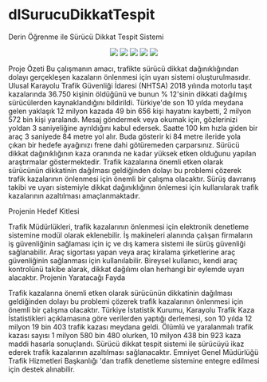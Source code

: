# dlSurucuDikkatTespit
Derin Öğrenme ile Sürücü Dikkat Tespit Sistemi

</p><p align="center">
<img src="https://raw.githubusercontent.com/ahmetybilgin/dlSurucuDikkatTespit/main/poster.PNG" /> 
<img src="https://raw.githubusercontent.com/ahmetybilgin/dlSurucuDikkatTespit/main/output/0.PNG" /> 
<img src="https://raw.githubusercontent.com/ahmetybilgin/dlSurucuDikkatTespit/main/output/1.PNG" /> 
<img src="https://raw.githubusercontent.com/ahmetybilgin/dlSurucuDikkatTespit/main/output/2.PNG" /> 
<img src="https://raw.githubusercontent.com/ahmetybilgin/dlSurucuDikkatTespit/main/output/3.PNG" /> 


Proje Özeti
Bu çalışmanın amacı, trafikte sürücü dikkat dağınıklığından dolayı gerçekleşen kazaların önlenmesi için uyarı sistemi oluşturulmasıdır. Ulusal Karayolu Trafik Güvenliği İdaresi (NHTSA) 2018 yılında motorlu taşıt kazalarında 36.750 kişinin öldüğünü ve bunun % 12'sinin dikkati dağılmış sürücülerden kaynaklandığını bildirildi. Türkiye'de son 10 yılda meydana gelen yaklaşık 12 milyon kazada 49 bin 656 kişi hayatını kaybetti, 2 milyon 572 bin kişi yaralandı. Mesaj göndermek veya okumak için, gözlerinizi yoldan 3 saniyeliğine ayrıldığını kabul edersek. Saatte 100 km hızla giden bir araç 3 saniyede 84 metre yol alır. Buda gösterir ki 84 metre ileride yola çıkan bir hedefe ayağınızı frene dahi götüremeden çarparsınız. Sürücü dikkat dağınıklığının kaza oranında ne kadar yüksek etken olduğunu yapılan araştırmalar göstermektedir. Trafik kazalarına önemli etken olarak sürücünün dikkatinin dağılması geldiğinden dolayı bu problemi çözerek trafik kazalarının önlenmesi için önemli bir çalışma olacaktır. Sürüş davranış takibi ve uyarı sistemiyle dikkat dağınıklığının önlemesi için kullanılarak trafik kazalarının azaltılması amaçlanmaktadır.

Projenin Hedef Kitlesi

Trafik Müdürlükleri, trafik kazalarının önlenmesi için elektronik denetleme sistemine modül olarak eklenebilir.
İş makineleri alanında çalışan firmaların iş güvenliğinin sağlaması için iç ve dış kamera sistemi ile sürüş güvenliği sağlanabilir.
Araç sigortası yapan veya araç kiralama şirketlerine araç güvenliğinin sağlanması için kullanılabilir.
Bireysel kullanıcı, kendi araç kontrolünü takibe alarak, dikkat dağılımı olan herhangi bir eylemde uyarı alacaktır. 
Projenin Yaratacağı Fayda

Trafik kazalarına önemli etken olarak sürücünün dikkatinin dağılması geldiğinden dolayı bu problemi çözerek trafik kazalarının önlenmesi için önemli bir çalışma olacaktır. Türkiye İstatistik Kurumu, Karayolu Trafik Kaza İstatistikleri açıklamasına göre verilerden yaptığı derlemesi, son 10 yılda 12 milyon 19 bin 403 trafik kazası meydana geldi. Ölümlü ve yaralanmalı trafik kazası sayısı 1 milyon 580 bin 480 olurken, 10 milyon 438 bin 923 kaza maddi hasarla sonuçlandı. Sürücü dikkat tespit sistemi ile sürücüyü ikaz ederek trafik kazalarının azaltılması sağlanacaktır.
Emniyet Genel Müdürlüğü Trafik Hizmetleri Başkanlığı 'dan trafik denetleme sistemine entegre edilmesi için destek alınabilir.
